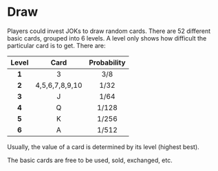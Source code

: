 # Draw

​Players could invest JOKs to draw random cards. There are 52 different basic cards, grouped into 6 levels. A level only shows how difficult the particular card is to get. There are:

| Level | Card | Probability |
| :---: | :---: | :---: |
| **1** | 3 | 3/8 |
| **2** | 4,5,6,7,8,9,10 | 1/32 |
| **3** | J | 1/64 |
| **4** | Q | 1/128 |
| **5** | K | 1/256 |
| **6** | A | 1/512 |

Usually, the value of a card is determined by its level \(highest best\).

The basic cards are free to be used, sold, exchanged, etc.

